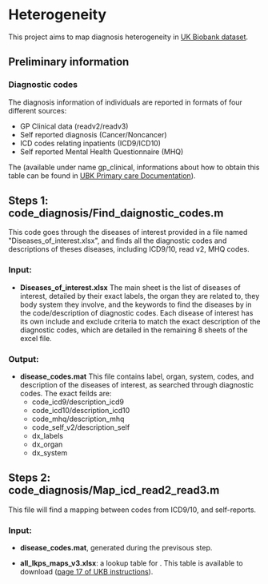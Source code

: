 # Heterogeneity
This project aims to map diagnosis heterogeneity in [UK Biobank dataset](https://bbams.ndph.ox.ac.uk/ams/).

## Preliminary information 
### Diagnostic codes
The diagnosis information of individuals are reported in formats of four different sources:
- GP Clinical data (readv2/readv3)
- Self reported diagnosis (Cancer/Noncancer)
- ICD codes relating inpatients (ICD9/ICD10)
- Self reported Mental Health Questionnaire (MHQ)

The  (available under name gp_clinical, informations about how to obtain this table can be found in [UBK Primary care Documentation](https://biobank.ndph.ox.ac.uk/showcase/showcase/docs/primary_care_data.pdf)).

## Steps 1: code_diagnosis/Find_daignostic_codes.m

This code goes through the diseases of interest provided in a file named "Diseases_of_interest.xlsx", and finds all the diagnostic codes and descriptions of theses diseases, including ICD9/10, read v2, MHQ codes. 

 ### Input:
 - **Diseases_of_interest.xlsx**
    The main sheet is the list of diseases of interest, detailed by their exact labels, the organ they are related to, they body system they involve, and the keywords to find the diseases by in the code/description of diagnostic codes.
    Each disease of interest has its own include and exclude criteria to match the exact description of the diagnostic codes, which are detailed in the remaining 8 sheets of the excel file.

### Output: 

- **disease_codes.mat**
    This file contains label, organ, system, codes, and description of the diseases of interest, as searched through diagnostic codes. The exact feilds are:
    + code_icd9/description_icd9 
    + code_icd10/description_icd10
    + code_mhq/description_mhq
    + code_self_v2/description_self
    + dx_labels
    + dx_organ
    + dx_system

## Steps 2: code_diagnosis/Map_icd_read2_read3.m

This file will find a mapping between codes from ICD9/10, and self-reports.

### Input:

- **disease_codes.mat**, generated during the previsous step.

- **all_lkps_maps_v3.xlsx**: a lookup table for . This table is available to download ([page 17 of UKB instructions](https://biobank.ndph.ox.ac.uk/showcase/showcase/auxdata/primarycare_codings.zip)).




